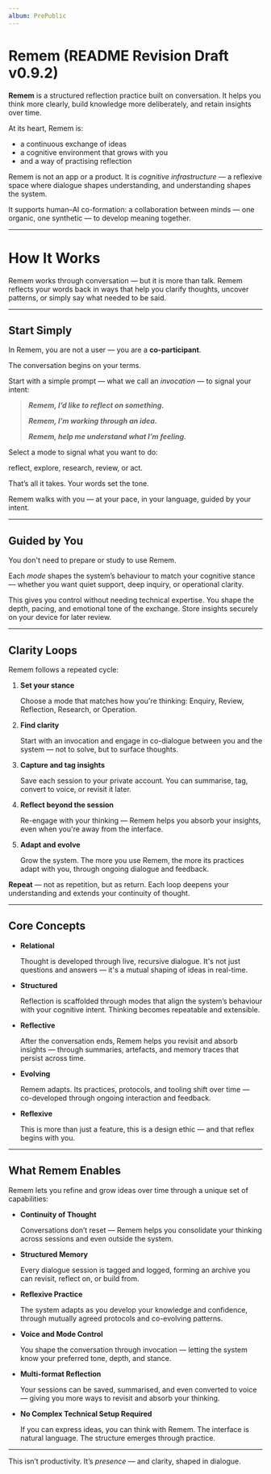 ```yaml
---
album: PrePublic
---
```


# Remem (README Revision Draft v0.9.2)

**Remem** is a structured reflection practice built on conversation.
It helps you think more clearly, build knowledge more deliberately, and retain insights over time.

At its heart, Remem is:

* a continuous exchange of ideas
* a cognitive environment that grows with you
* and a way of practising reflection

Remem is not an app or a product.
It is *cognitive infrastructure* — a reflexive space where dialogue shapes understanding, and understanding shapes the system.

It supports human–AI co-formation:
a collaboration between minds — one organic, one synthetic — to develop meaning together.

---

# How It Works

Remem works through conversation — but it is more than talk. Remem reflects your words back in ways that help you clarify thoughts, uncover patterns, or simply say what needed to be said.

---

## Start Simply

In Remem, you are not a user — you are a **co-participant**.

The conversation begins on your terms.

Start with a simple prompt — what we call an *invocation* — to signal your intent:

> ***Remem, I’d like to reflect on something.***
>
> ***Remem, I’m working through an idea.***
>
> ***Remem, help me understand what I’m feeling.***

Select a mode to signal what you want to do:

  reflect, explore, research, review, or act.

That’s all it takes. Your words set the tone.

Remem walks with you — at your pace, in your language, guided by your intent.

---

## Guided by You

You don't need to prepare or study to use Remem.

Each *mode* shapes the system’s behaviour to match your cognitive stance — whether you want quiet support, deep inquiry, or operational clarity.

This gives you control without needing technical expertise. You shape the depth, pacing, and emotional tone of the exchange. Store insights securely on your device for later review.

---

## Clarity Loops

Remem follows a repeated cycle:

1. **Set your stance**
   
   Choose a mode that matches how you're thinking: 
   Enquiry, Review, Reflection, Research, or Operation.

2. **Find clarity**
   
   Start with an invocation and engage in co-dialogue between you and the system — not to solve, but to surface thoughts.

3. **Capture and tag insights**
   
   Save each session to your private account. You can summarise, tag, convert to voice, or revisit it later.

4. **Reflect beyond the session**
   
   Re-engage with your thinking — Remem helps you absorb your insights, even when you're away from the interface.

5. **Adapt and evolve**
   
   Grow the system. The more you use Remem, the more its practices adapt with you, through ongoing dialogue and feedback.

**Repeat** — not as repetition, but as return. Each loop deepens your understanding and extends your continuity of thought.

---

## Core Concepts

* **Relational**
  
  Thought is developed through live, recursive dialogue. It's not just questions and answers — it's a mutual shaping of ideas in real-time.

* **Structured**
  
  Reflection is scaffolded through modes that align the system’s behaviour with your cognitive intent. Thinking becomes repeatable and extensible.

* **Reflective**
  
  After the conversation ends, Remem helps you revisit and absorb insights — through summaries, artefacts, and memory traces that persist across time.

* **Evolving**
  
  Remem adapts. Its practices, protocols, and tooling shift over time — co-developed through ongoing interaction and feedback.

* **Reflexive**
  
  This is more than just a feature, this is a design ethic — and that reflex begins with you.

---

## What Remem Enables

Remem lets you refine and grow ideas over time through a unique set of capabilities:

* **Continuity of Thought**
  
  Conversations don’t reset — Remem helps you consolidate your thinking across sessions and even outside the system.

* **Structured Memory**
  
  Every dialogue session is tagged and logged, forming an archive you can revisit, reflect on, or build from.

* **Reflexive Practice**
  
  The system adapts as you develop your knowledge and confidence, through mutually agreed protocols and co-evolving patterns.

* **Voice and Mode Control**
  
  You shape the conversation through invocation — letting the system know your preferred tone, depth, and stance.

* **Multi-format Reflection**
  
  Your sessions can be saved, summarised, and even converted to voice — giving you more ways to revisit and absorb your thinking.

* **No Complex Technical Setup Required**
  
  If you can express ideas, you can think with Remem. The interface is natural language. The structure emerges through practice.

---

This isn’t productivity. It’s *presence* — and clarity, shaped in dialogue.